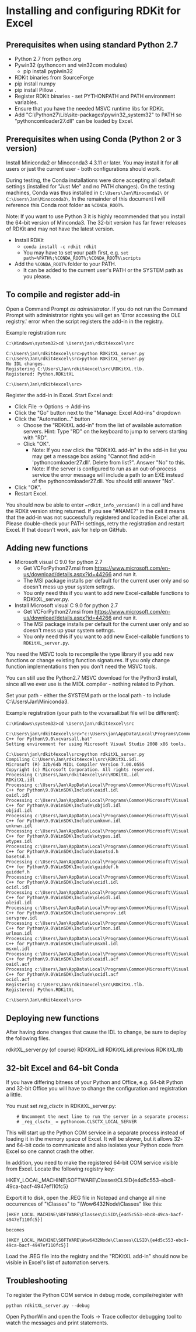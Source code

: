 # Installing and configuring RDKit for Excel


## Prerequisites when using standard Python 2.7
* Python 2.7 from python.org
* Pywin32 (pythoncom and win32com modules)
	* pip install pypiwin32
* RDKit binaries from SourceForge
* pip install numpy
* pip install Pillow
.
* Register RDKit binaries - set PYTHONPATH and PATH environment variables.
* Ensure that you have the needed MSVC runtime libs for RDKit.
* Add "C:\Python27\Lib\site-packages\pywin32_system32" to PATH so "pythoncomloader27.dll" can be loaded by Excel.


## Prerequisites when using Conda (Python 2 or 3 version)
Install Miniconda2 or Minoconda3 4.3.11 or later. You may install it for all users
or just the current user - both configurations should work.

During testing, the Conda installations were done accepting all default settings (installed
for "Just Me" and no PATH changes). On the testing machines, Conda was thus installed in
`C:\Users\Jan\Minoconda2\` or `C:\Users\Jan\Minoconda3\`. In the remainder of this document
I will reference this Conda root folder as `%CONDA_ROOT%`.

Note: If you want to use Python 3 it is highly recommended that you install the 64-bit version
of Minconda3. The 32-bit version has far fewer releases of RDKit and may not have the latest
version.

* Install RDKit
	* `conda install -c rdkit rdkit`
	* You may have to set your path first, e.g. `set path=%PATH%;%CONDA_ROOT%;%CONDA_ROOT%\scripts`
* Add the `%CONDA_ROOT%` folder to your PATH.
	* It can be added to the current user's PATH or the SYSTEM path as you please.


## To compile and register add-in
Open a Command Prompt *as administrator*. If you do not run the Command Prompt with
administrator rights you will get an 'Error accessing the OLE registry.' error when
the script registers the add-in in the registry.

Example registration run:

```
C:\Windows\system32>cd \Users\jan\rdkit4excel\src

C:\Users\jan\rdkit4excel\src>python RDKitXL_server.py
C:\Users\Jan\rdkit4excel\src>python RDKitXL_server.py
No IDL changes.
Registering C:\Users\Jan\rdkit4excel\src\RDKitXL.tlb.
Registered: Python.RDKitXL

C:\Users\Jan\rdkit4excel\src>
```

Register the add-in in Excel. Start Excel and:

* Click File -> Options -> Add-ins
* Click the "Go" button next to the "Manage: Excel Add-ins" dropdown
* Click the "Automation..." button
	* Choose the "RDKitXL add-in" from the list of available automation servers. Hint: Type "RD" on the keyboard to jump to servers starting with "RD".
	* Click "OK".
		* Note: If you now click the "RDKitXL add-in" in the add-in list you may get a message box asking "Cannot find add-in 'pythoncomloader27.dll'. Delete from list?". Answer "No" to this.
		* Note: If the server is configured to run as an out-of-process service the error message will include a path to an EXE instead of the pythoncomloader27.dll. You should still answer "No".
* Click "OK".
* Restart Excel.

You should now be able to enter `=rdkit_info_version()` in a cell and have the RDKit version string returned.
If you see "#NAME?" in the cell it means that the add-in was not successfully registered and loaded in Excel
after all. Please double-check your PATH settings, retry the registration and restart Excel. If that doesn't
work, ask for help on GitHub.


## Adding new functions

* Microsoft visual C 9.0 for python 2.7
	* Get VCForPython27.msi from https://www.microsoft.com/en-us/download/details.aspx?id=44266 and run it.
	* The MSI package installs per default for the current user only and so doesn't mess up your system settngs.
	* You only need this if you want to add new Excel-callable functions to RDKitXL_server.py.
* Install Microsoft visual C 9.0 for python 2.7
	* Get VCForPython27.msi from https://www.microsoft.com/en-us/download/details.aspx?id=44266 and run it.
	* The MSI package installs per default for the current user only and so doesn't mess up your system settngs.
	* You only need this if you want to add new Excel-callable functions to `RDKitXL_server.py`.

You need the MSVC tools to recompile the type library if you add new functions or change existing
function signatures. If you only change function implementations then you don't need the MSVC tools.

You can still use the Python2.7 MSVC download for the Python3 install, since all we ever use is
the MIDL compiler - nothing related to Python.

Set your path - either the SYSTEM path or the local path - to include C:\Users\Jan\Miniconda3.

Example registration (your path to the vcvarsall.bat file will be different):

```
C:\Windows\system32>cd \Users\jan\rdkit4excel\src

C:\Users\jan\rdkit4excel\src>"c:\Users\jan\AppData\Local\Programs\Common\Microsoft\Visual C++ for Python\9.0\vcvarsall.bat"
Setting environment for using Microsoft Visual Studio 2008 x86 tools.

C:\Users\jan\rdkit4excel\src>python rdkitXL_server.py
Compiling C:\Users\Jan\rdkit4excel\src\RDKitXL.idl.
Microsoft (R) 32b/64b MIDL Compiler Version 7.00.0555
Copyright (c) Microsoft Corporation. All rights reserved.
Processing C:\Users\Jan\rdkit4excel\src\RDKitXL.idl
RDKitXL.idl
Processing c:\Users\Jan\AppData\Local\Programs\Common\Microsoft\Visual C++ for Python\9.0\WinSDK\Include\oaidl.idl
oaidl.idl
Processing c:\Users\Jan\AppData\Local\Programs\Common\Microsoft\Visual C++ for Python\9.0\WinSDK\Include\objidl.idl
objidl.idl
Processing c:\Users\Jan\AppData\Local\Programs\Common\Microsoft\Visual C++ for Python\9.0\WinSDK\Include\unknwn.idl
unknwn.idl
Processing c:\Users\Jan\AppData\Local\Programs\Common\Microsoft\Visual C++ for Python\9.0\WinSDK\Include\wtypes.idl
wtypes.idl
Processing c:\Users\Jan\AppData\Local\Programs\Common\Microsoft\Visual C++ for Python\9.0\WinSDK\Include\basetsd.h
basetsd.h
Processing c:\Users\Jan\AppData\Local\Programs\Common\Microsoft\Visual C++ for Python\9.0\WinSDK\Include\guiddef.h
guiddef.h
Processing c:\Users\Jan\AppData\Local\Programs\Common\Microsoft\Visual C++ for Python\9.0\WinSDK\Include\ocidl.idl
ocidl.idl
Processing c:\Users\Jan\AppData\Local\Programs\Common\Microsoft\Visual C++ for Python\9.0\WinSDK\Include\oleidl.idl
oleidl.idl
Processing c:\Users\Jan\AppData\Local\Programs\Common\Microsoft\Visual C++ for Python\9.0\WinSDK\Include\servprov.idl
servprov.idl
Processing c:\Users\Jan\AppData\Local\Programs\Common\Microsoft\Visual C++ for Python\9.0\WinSDK\Include\urlmon.idl
urlmon.idl
Processing c:\Users\Jan\AppData\Local\Programs\Common\Microsoft\Visual C++ for Python\9.0\WinSDK\Include\msxml.idl
msxml.idl
Processing c:\Users\Jan\AppData\Local\Programs\Common\Microsoft\Visual C++ for Python\9.0\WinSDK\Include\oaidl.acf
oaidl.acf
Processing c:\Users\Jan\AppData\Local\Programs\Common\Microsoft\Visual C++ for Python\9.0\WinSDK\Include\ocidl.acf
ocidl.acf
Registering C:\Users\Jan\rdkit4excel\src\RDKitXL.tlb.
Registered: Python.RDKitXL

C:\Users\Jan\rdkit4excel\src>
```



## Deploying new functions
After having done changes that cause the IDL to change, be sure to deploy the following files.

rdkitXL_server.py (of course)
RDKitXL.idl
RDKitXL.idl.previous
RDKitXL.tlb


## 32-bit Excel and 64-bit Conda
If you have differing bitness of your Python and Office, e.g. 64-bit Python and 32-bit Office
you will have to change the configuration and registration a little.

You must set _reg_clsctx_ in RDKitXL_server.py:

```
	# Uncomment the next line to run the server in a separate process:
	# _reg_clsctx_ = pythoncom.CLSCTX_LOCAL_SERVER
```

This will start up the Python COM service in a separate process instead of loading it in the memory space
of Excel. It will be slower, but it allows 32- and 64-bit code to communicate and also isolates your Python
code from Excel so one cannot crash the other.

In addition, you need to make the registered 64-bit COM service visible from Excel. Locate the following registry key:

HKEY_LOCAL_MACHINE\SOFTWARE\Classes\CLSID\{e4d5c553-ebc8-49ca-bacf-4947ef110fc5}

Export it to disk, open the .REG file in Notepad and change all nine occurrences of "\Classes\" to "\Wow6432Node\Classes\" like this:

```
[HKEY_LOCAL_MACHINE\SOFTWARE\Classes\CLSID\{e4d5c553-ebc8-49ca-bacf-4947ef110fc5}]

becomes

[HKEY_LOCAL_MACHINE\SOFTWARE\Wow6432Node\Classes\CLSID\{e4d5c553-ebc8-49ca-bacf-4947ef110fc5}]
```

Load the .REG file into the registry and the "RDKitXL add-in" should now be visible in Excel's list of
automation servers.



## Troubleshooting
To register the Python COM service in debug mode, compile/register with 

```
python rdkitXL_server.py --debug
```

Open PythonWin and open the Tools -> Trace collector debugging tool to watch the messages and print statements.

